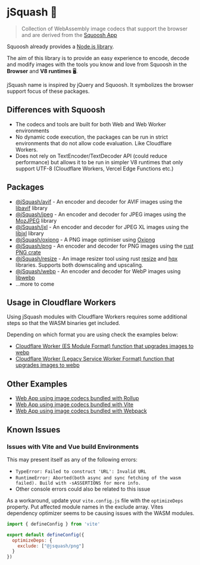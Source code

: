 # jSquash 🥝

> Collection of WebAssembly image codecs that support the browser and are derived from the [Squoosh App](https://github.com/GoogleChromeLabs/squoosh)

Squoosh already provides a [Node.js library](https://github.com/GoogleChromeLabs/squoosh/tree/dev/libsquoosh).

The aim of this library is to provide an easy experience to encode, decode and modify images with the tools you know and love from Squoosh in the **Browser** and **V8 runtimes** 🖥️.

jSquash name is inspired by jQuery and Squoosh. It symbolizes the browser support focus of these packages.

## Differences with Squoosh

- The codecs and tools are built for both Web and Web Worker environments
- No dynamic code execution, the packages can be run in strict environments that do not allow code evaluation. Like Cloudflare Workers.
- Does not rely on TextEncoder/TextDecoder API (could reduce performance) but allows it to be run in simpler V8 runtimes that only support UTF-8 (Cloudflare Workers, Vercel Edge Functions etc.)

## Packages

- [@jSquash/avif](/packages/avif) - An encoder and decoder for AVIF images using the [libavif](https://github.com/AOMediaCodec/libavif) library
- [@jSquash/jpeg](/packages/jpeg) - An encoder and decoder for JPEG images using the [MozJPEG](https://github.com/mozilla/mozjpeg) library
- [@jSquash/jxl](/packages/jxl) - An encoder and decoder for JPEG XL images using the [libjxl](https://github.com/libjxl/libjxl) library
- [@jSquash/oxipng](/packages/oxipng) - A PNG image optimiser using [Oxipng](https://github.com/shssoichiro/oxipng)
- [@jSquash/png](/packages/png) - An encoder and decoder for PNG images using the [rust PNG crate](https://docs.rs/png/0.11.0/png/)
- [@jSquash/resize](/packages/resize) - An image resizer tool using rust [resize](https://github.com/PistonDevelopers/resize) and [hqx](https://github.com/CryZe/wasmboy-rs/tree/master/hqx) libraries. Supports both downscaling and upscaling.
- [@jSquash/webp](/packages/webp) - An encoder and decoder for WebP images using [libwebp](https://github.com/webmproject/libwebp)
- ...more to come

## Usage in Cloudflare Workers

Using jSquash modules with Cloudflare Workers requires some additional steps so that the WASM binaries get included.

Depending on which format you are using check the examples below:
- [Cloudflare Worker (ES Module Format) function that upgrades images to webp](/examples/cloudflare-worker-esm-format)
- [Cloudflare Worker (Legacy Service Worker Format) function that upgrades images to webp](/examples/cloudflare-worker)

## Other Examples

- [Web App using image codecs bundled with Rollup](/examples/with-rollup)
- [Web App using image codecs bundled with Vite](/examples/with-vite)
- [Web App using image codecs bundled with Webpack](/examples/with-webpack)

## Known Issues

### Issues with Vite and Vue build Environments

This may present itself as any of the following errors:
- `TypeError: Failed to construct 'URL': Invalid URL`
- `RuntimeError: Aborted(both async and sync fetching of the wasm failed). Build with -sASSERTIONS for more info.`
- Other console errors could also be related to this issue

As a workaround, update your `vite.config.js` file with the `optimizeDeps` property. Put affected module names in the exclude array. Vites dependency optimizer seems to be causing issues with the WASM modules.

```js
import { defineConfig } from 'vite'

export default defineConfig({
  optimizeDeps: {
    exclude: ["@jsquash/png"]
  }
})
```
